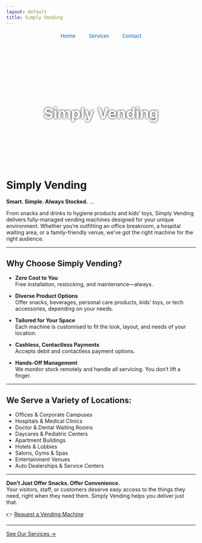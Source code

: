 ```yaml
---
layout: default
title: Simply Vending
---
```


<!-- Clean Inline Nav Bar -->
<div style="text-align: center; margin-top: 1rem; margin-bottom: 2rem; font-family: system-ui, sans-serif;">
  <a href="index.html" style="margin: 0 1rem; color: #0366d6; text-decoration: none;">Home</a>
  <a href="services.html" style="margin: 0 1rem; color: #0366d6; text-decoration: none;">Services</a>
  <a href="contact.html" style="margin: 0 1rem; color: #0366d6; text-decoration: none;">Contact</a>
</div>


<div style="background-image: url('banner.jpg'); background-size: cover; background-position: center; height: 300px; display: flex; align-items: center; justify-content: center; color: white; text-shadow: 0 0 5px #000; margin-bottom: 2rem;">
  <h1 style="font-size: 2.5rem;">Simply Vending</h1>
</div>

# Simply Vending  
**Smart. Simple. Always Stocked.**
...

From snacks and drinks to hygiene products and kids’ toys, Simply Vending delivers fully-managed vending machines designed for your unique environment. Whether you’re outfitting an office breakroom, a hospital waiting area, or a family-friendly venue, we’ve got the right machine for the right audience.

---

## Why Choose Simply Vending?

- **Zero Cost to You**  
  Free installation, restocking, and maintenance—always.

- **Diverse Product Options**  
  Offer snacks, beverages, personal care products, kids’ toys, or tech accessories, depending on your needs.

- **Tailored for Your Space**  
  Each machine is customised to fit the look, layout, and needs of your location.

- **Cashless, Contactless Payments**  
  Accepts debit and contactless payment options.

- **Hands-Off Management**  
  We monitor stock remotely and handle all servicing. You don’t lift a finger.

---

## We Serve a Variety of Locations:

- Offices & Corporate Campuses  
- Hospitals & Medical Clinics  
- Doctor & Dental Waiting Rooms  
- Daycares & Pediatric Centers  
- Apartment Buildings  
- Hotels & Lobbies  
- Salons, Gyms & Spas  
- Entertainment Venues  
- Auto Dealerships & Service Centers

---

**Don’t Just Offer Snacks. Offer Convenience.**  
Your visitors, staff, or customers deserve easy access to the things they need, right when they need them. Simply Vending helps you deliver just that.

👉 [Request a Vending Machine](contact.md)

---

[See Our Services →](services.md)
